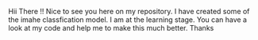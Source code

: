 Hii There !! Nice to see you here on my repository. I have created some of the imahe classfication model. I am at the learning stage. You can have a look at my code and help me to make this much better. Thanks
